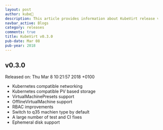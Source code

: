 ```yaml
---
layout: post
author: kube🤖
description: This article provides information about KubeVirt release v0.3.0 changes
navbar_active: Blogs
category: releases
comments: true
title: KubeVirt v0.3.0
pub-date: Mar 08
pub-year: 2018
---
```



## v0.3.0

Released on: Thu Mar 8 10:21:57 2018 +0100

- Kubernetes compatible networking
- Kubernetes compatible PV based storage
- VirtualMachinePresets support
- OfflineVirtualMachine support
- RBAC improvements
- Switch to q35 machien type by default
- A large number of test and CI fixes
- Ephemeral disk support
